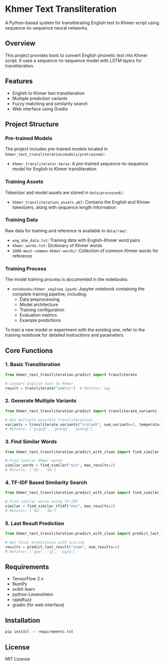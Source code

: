 # Khmer Text Transliteration

A Python-based system for transliterating English text to Khmer script using sequence-to-sequence neural networks.

## Overview

This project provides tools to convert English phonetic text into Khmer script. It uses a sequence-to-sequence model with LSTM layers for transliteration.

## Features

- English to Khmer text transliteration
- Multiple prediction variants  
- Fuzzy matching and similarity search
- Web interface using Gradio

## Project Structure

### Pre-trained Models

The project includes pre-trained models located in `khmer_text_transliteration/models/pretrained/`:

- `khmer_transliterator.keras`: A pre-trained sequence-to-sequence model for English to Khmer transliteration

### Training Assets

Tokenizer and model assets are stored in `data/processed/`:

- `khmer_transliteration_assets.pkl`: Contains the English and Khmer tokenizers, along with sequence length information

### Training Data

Raw data for training and reference is available in `data/raw/`:

- `eng_khm_data.txt`: Training data with English-Khmer word pairs
- `khmer_words.txt`: Dictionary of Khmer words
- `1000-most-common-khmer-words/`: Collection of common Khmer words for reference

### Training Process

The model training process is documented in the notebooks:

- `notebooks/khmer_seq2seq.ipynb`: Jupyter notebook containing the complete training pipeline, including:
  - Data preprocessing
  - Model architecture
  - Training configuration
  - Evaluation metrics
  - Example predictions

To train a new model or experiment with the existing one, refer to the training notebook for detailed instructions and parameters.

## Core Functions

### 1. Basic Transliteration

```python
from khmer_text_transliteration.predict import transliterate

# Convert English text to Khmer
result = transliterate("somlor")  # Returns: សម្ល
```

### 2. Generate Multiple Variants

```python
from khmer_text_transliteration.predict import transliterate_variants

# Get multiple possible transliterations
variants = transliterate_variants("srolanh", num_variants=3, temperature=0.7)
# Returns: ['ស្រឡាញ់', 'ស្រលាញ', 'ស្រលាញ់']
```

### 3. Find Similar Words

```python
from khmer_text_transliteration.predict_with_clean import find_similar

# Find similar Khmer words
similar_words = find_similar("min", max_results=2)
# Returns: ['មិន', 'មីន']
```

### 4. TF-IDF Based Similarity Search

```python
from khmer_text_transliteration.predict_with_clean import find_similar_tfidf

# Find similar words using TF-IDF
similar = find_similar_tfidf("min", max_results=2)
# Returns: ['មិន', 'មីន']
```

### 5. Last Result Prediction

```python
from khmer_text_transliteration.predict_with_clean import predict_last_result

# Get final predictions with scoring
results = predict_last_result("snam", num_results=3)
# Returns: ['ស្នាម', 'ស្នំ', 'សម្នាម']
```

## Requirements

- TensorFlow 2.x
- NumPy
- scikit-learn
- python-Levenshtein
- rapidfuzz
- gradio (for web interface)

## Installation

```bash
pip install -r requirements.txt
```

## License

MIT License
